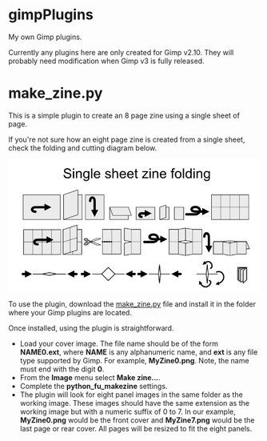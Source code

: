 # gimpPlugins

My own Gimp plugins.

Currently any plugins here are only created for Gimp v2.10. They will probably
need modification when Gimp v3 is fully released.

# make_zine.py

This is a simple plugin to create an 8 page zine using a single sheet of page.

If you're not sure how an eight page zine is created from a single sheet, check
the folding and cutting diagram below.

![Diagram showing how to create an 8 page zine from a single sheet of paper](images/single_sheet_zine_folding.jpg)

To use the plugin, download the [make_zine.py](src/make_zine.py) file and install it in the folder where your Gimp plugins are located.

Once installed, using the plugin is straightforward.

- Load your cover image. The file name should be of the form **NAME0.ext**, where **NAME**
  is any alphanumeric name, and **ext** is any file type supported by Gimp. For example,
  **MyZine0.png**. Note, the name must end with the digit **0**.
- From the **Image** menu select **Make zine...**.
- Complete the **python_fu_makezine** settings.
- The plugin will look for eight panel images in the same folder as the working
  image. These images should have the same extension as the working image but with
  a numeric suffix of 0 to 7. In our example, **MyZine0.png** would be the front cover and
  **MyZine7.png** would be the last page or rear cover. All pages will be resized to
  fit the eight panels.
